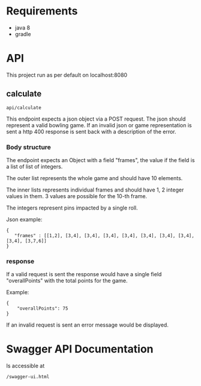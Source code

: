 # Requirements

- java 8
- gradle

# API

This project run as per default on localhost:8080

## calculate

    api/calculate

This endpoint expects a json object via a POST request. The json should represent a valid bowling game. 
If an invalid json or game representation is sent a http 400 response is sent back with a description of the error.

### Body structure

The endpoint expects an Object with a field "frames", the value if the field is a list of list of integers. 

The outer list represents the whole game and should have 10 elements.

The inner lists represents individual frames and should have 1, 2 integer values in them. 
3 values are possible for the 10-th frame.

The integers represent pins impacted by a single roll.

Json example:

    {
       "frames" : [[1,2], [3,4], [3,4], [3,4], [3,4], [3,4], [3,4], [3,4], [3,4], [3,7,6]]  
    }

### response

If a valid request is sent the response would have a single field "overallPoints" with the total points for the game.

Example:

    {
        "overallPoints": 75
    }


If an invalid request is sent an error message would be displayed.

# Swagger API Documentation
Is accessible at 

    /swagger-ui.html